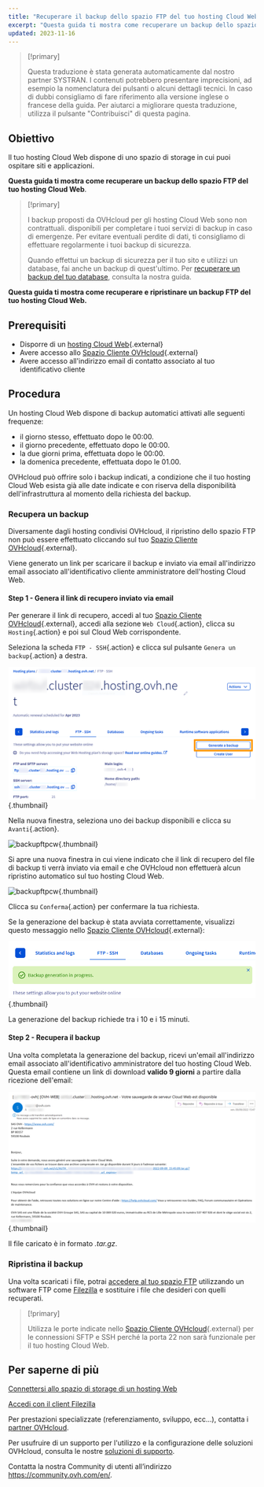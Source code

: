 ```yaml
---
title: "Recuperare il backup dello spazio FTP del tuo hosting Cloud Web"
excerpt: "Questa guida ti mostra come recuperare un backup dello spazio FTP del tuo hosting Cloud Web"
updated: 2023-11-16
---
```


> [!primary]
>
> Questa traduzione è stata generata automaticamente dal nostro partner SYSTRAN. I contenuti potrebbero presentare imprecisioni, ad esempio la nomenclatura dei pulsanti o alcuni dettagli tecnici. In caso di dubbi consigliamo di fare riferimento alla versione inglese o francese della guida. Per aiutarci a migliorare questa traduzione, utilizza il pulsante "Contribuisci" di questa pagina.
>

## Obiettivo

Il tuo hosting Cloud Web dispone di uno spazio di storage in cui puoi ospitare siti e applicazioni.

**Questa guida ti mostra come recuperare un backup dello spazio FTP del tuo hosting Cloud Web**.

> [!primary]
> 
> I backup proposti da OVHcloud per gli hosting Cloud Web sono non contrattuali. disponibili per completare i tuoi servizi di backup in caso di emergenze. Per evitare eventuali perdite di dati, ti consigliamo di effettuare regolarmente i tuoi backup di sicurezza.
> 
> Quando effettui un backup di sicurezza per il tuo sito e utilizzi un database, fai anche un backup di quest'ultimo. Per [recuperare un backup del tuo database](/pages/web_cloud/web_hosting/sql_database_export), consulta la nostra guida.
> 

**Questa guida ti mostra come recuperare e ripristinare un backup FTP del tuo hosting Cloud Web.**

## Prerequisiti

- Disporre di un [hosting Cloud Web](https://www.ovhcloud.com/it/web-hosting/cloud-web-offer/){.external}
- Avere accesso allo [Spazio Cliente OVHcloud](https://www.ovh.com/auth/?action=gotomanager&from=https://www.ovh.it/&ovhSubsidiary=it){.external}
- Avere accesso all'indirizzo email di contatto associato al tuo identificativo cliente

## Procedura

Un hosting Cloud Web dispone di backup automatici attivati alle seguenti frequenze:

- il giorno stesso, effettuato dopo le 00:00.
- il giorno precedente, effettuato dopo le 00:00.
- la due giorni prima, effettuata dopo le 00:00.
- la domenica precedente, effettuata dopo le 01.00.

OVHcloud può offrire solo i backup indicati, a condizione che il tuo hosting Cloud Web esista già alle date indicate e con riserva della disponibilità dell'infrastruttura al momento della richiesta del backup.

### Recupera un backup

Diversamente dagli hosting condivisi OVHcloud, il ripristino dello spazio FTP non può essere effettuato cliccando sul tuo [Spazio Cliente OVHcloud](https://www.ovh.com/auth/?action=gotomanager&from=https://www.ovh.it/&ovhSubsidiary=it){.external}.

Viene generato un link per scaricare il backup e inviato via email all'indirizzo email associato all'identificativo cliente amministratore dell'hosting Cloud Web.

#### Step 1 - Genera il link di recupero inviato via email

Per generare il link di recupero, accedi al tuo [Spazio Cliente OVHcloud](https://www.ovh.com/auth/?action=gotomanager&from=https://www.ovh.it/&ovhSubsidiary=it){.external}, accedi alla sezione `Web Cloud`{.action}, clicca su `Hosting`{.action} e poi sul Cloud Web corrispondente. 

Seleziona la scheda `FTP - SSH`{.action} e clicca sul pulsante `Genera un backup`{.action} a destra.

![backupftpcw](images/generate-a-backup.png){.thumbnail}

Nella nuova finestra, seleziona uno dei backup disponibili e clicca su `Avanti`{.action}.

![backupftpcw](images/generate-a-backup2.png){.thumbnail}

Si apre una nuova finestra in cui viene indicato che il link di recupero del file di backup ti verrà inviato via email e che OVHcloud non effettuerà alcun ripristino automatico sul tuo hosting Cloud Web.

![backupftpcw](images/generate-a-backup3.png){.thumbnail}

Clicca su `Conferma`{.action} per confermare la tua richiesta.

Se la generazione del backup è stata avviata correttamente, visualizzi questo messaggio nello [Spazio Cliente OVHcloud](https://www.ovh.com/auth/?action=gotomanager&from=https://www.ovh.it/&ovhSubsidiary=it){.external}:

![backupftpcw](images/message-backup-progress.png){.thumbnail}

La generazione del backup richiede tra i 10 e i 15 minuti.

#### Step 2 - Recupera il backup

Una volta completata la generazione del backup, ricevi un'email all'indirizzo email associato all'identificativo amministratore del tuo hosting Cloud Web.<br>
Questa email contiene un link di download **valido 9 giorni** a partire dalla ricezione dell'email:

![backupftpcw](images/backup-information.png){.thumbnail}

Il file caricato è in formato *.tar.gz*.

### Ripristina il backup

Una volta scaricati i file, potrai [accedere al tuo spazio FTP](/pages/web_cloud/web_hosting/ftp_connection) utilizzando un software FTP come [Filezilla](/pages/web_cloud/web_hosting/ftp_filezilla_user_guide) e sostituire i file che desideri con quelli recuperati.

> [!primary]
>
> Utilizza le porte indicate nello [Spazio Cliente OVHcloud](https://www.ovh.com/auth/?action=gotomanager&from=https://www.ovh.it/&ovhSubsidiary=it){.external} per le connessioni SFTP e SSH perché la porta 22 non sarà funzionale per il tuo hosting Cloud Web.
>

## Per saperne di più 

[Connettersi allo spazio di storage di un hosting Web](/pages/web_cloud/web_hosting/ftp_connection)

[Accedi con il client Filezilla](/pages/web_cloud/web_hosting/ftp_filezilla_user_guide)

Per prestazioni specializzate (referenziamento, sviluppo, ecc...), contatta i [partner OVHcloud](https://partner.ovhcloud.com/it/directory/).

Per usufruire di un supporto per l'utilizzo e la configurazione delle soluzioni OVHcloud, consulta le nostre [soluzioni di supporto](https://www.ovhcloud.com/it/support-levels/).

Contatta la nostra Community di utenti all’indirizzo <https://community.ovh.com/en/>.